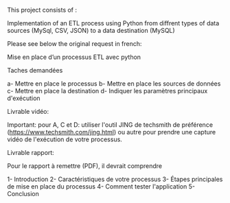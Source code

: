 This project consists of :

Implementation of an ETL process using Python from diffrent types of data sources (MySql, CSV, JSON) to a data destination (MySQL)

Please see below the original request in french: 

Mise en place d’un processus ETL avec python 

Taches demandées

a- Mettre en place le processus
b- Mettre en place les sources de données
c- Mettre en place la destination
d- Indiquer les paramètres principaux d'exécution 

Livrable vidéo:

Important: pour A, C et D: utiliser l'outil JING de techsmith de préférence (https://www.techsmith.com/jing.html) ou autre pour prendre une capture vidéo de l'exécution de votre processus.

Livrable rapport:

Pour le rapport à remettre (PDF), il devrait comprendre

1- Introduction
2- Caractéristiques de votre processus
3- Étapes principales de mise en place du processus
4- Comment tester l'application
5- Conclusion
